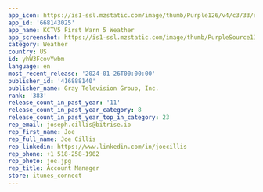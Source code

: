 ```yaml
---
app_icon: https://is1-ssl.mzstatic.com/image/thumb/Purple126/v4/c3/33/ec/c333ecf1-7c5e-bad4-1eba-8e59d80ef256/AppIcon-1x_U007emarketing-0-4-0-85-220.jpeg/1024x1024bb.png
app_id: '668143025'
app_name: KCTV5 First Warn 5 Weather
app_screenshot: https://is1-ssl.mzstatic.com/image/thumb/PurpleSource116/v4/76/4a/bd/764abd46-f55c-e916-2c04-8b231e5a7251/6d15514e-42e2-40c9-b113-9d9015af1cbe_Simulator_Screen_Shot_-_11ProMax_-_2023-09-05_at_09.32.47.png/1242x2688bb.png
category: Weather
country: US
id: yhW3FcovYwbm
language: en
most_recent_release: '2024-01-26T00:00:00'
publisher_id: '416888140'
publisher_name: Gray Television Group, Inc.
rank: '383'
release_count_in_past_year: '11'
release_count_in_past_year_category: 8
release_count_in_past_year_top_in_category: 23
rep_email: joseph.cillis@bitrise.io
rep_first_name: Joe
rep_full_name: Joe Cillis
rep_linkedin: https://www.linkedin.com/in/joecillis
rep_phone: +1 518-258-1902
rep_photo: joe.jpg
rep_title: Account Manager
store: itunes_connect
---
```

